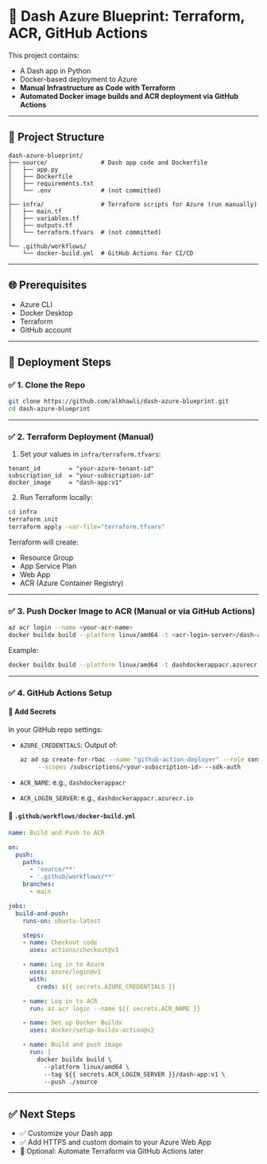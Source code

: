# 🚀 Dash Azure Blueprint: Terraform, ACR, GitHub Actions

This project contains:
- A Dash app in Python
- Docker-based deployment to Azure
- **Manual Infrastructure as Code with Terraform**
- **Automated Docker image builds and ACR deployment via GitHub Actions**

---

## 📁 Project Structure

```
dash-azure-blueprint/
├── source/               # Dash app code and Dockerfile
│   ├── app.py
│   ├── Dockerfile
│   ├── requirements.txt
│   └── .env              # (not committed)
│
├── infra/                # Terraform scripts for Azure (run manually)
│   ├── main.tf
│   ├── variables.tf
│   ├── outputs.tf
│   └── terraform.tfvars  # (not committed)
│
└── .github/workflows/
    └── docker-build.yml  # GitHub Actions for CI/CD
```

---

## 🌐 Prerequisites

- Azure CLI
- Docker Desktop
- Terraform
- GitHub account

---

## 🚀 Deployment Steps

### ✅ 1. Clone the Repo

```bash
git clone https://github.com/alkhawli/dash-azure-blueprint.git
cd dash-azure-blueprint
```

---

### ✅ 2. Terraform Deployment (Manual)

1. Set your values in `infra/terraform.tfvars`:

```hcl
tenant_id        = "your-azure-tenant-id"
subscription_id  = "your-subscription-id"
docker_image     = "dash-app:v1"
```

2. Run Terraform locally:

```bash
cd infra
terraform init
terraform apply -var-file="terraform.tfvars"
```

Terraform will create:
- Resource Group
- App Service Plan
- Web App
- ACR (Azure Container Registry)

---

### ✅ 3. Push Docker Image to ACR (Manual or via GitHub Actions)

```bash
az acr login --name <your-acr-name>
docker buildx build --platform linux/amd64 -t <acr-login-server>/dash-app:v1 --push ./source
```

Example:
```bash
docker buildx build --platform linux/amd64 -t dashdockerappacr.azurecr.io/dash-app:v1 --push ./source
```

---

### ✅ 4. GitHub Actions Setup

#### 🔐 Add Secrets

In your GitHub repo settings:

- `AZURE_CREDENTIALS`: Output of:
  ```bash
  az ad sp create-for-rbac --name "github-action-deployer" --role contributor \
       --scopes /subscriptions/<your-subscription-id> --sdk-auth
  ```

- `ACR_NAME`: e.g., `dashdockerappacr`
- `ACR_LOGIN_SERVER`: e.g., `dashdockerappacr.azurecr.io`

#### 📄 `.github/workflows/docker-build.yml`

```yaml
name: Build and Push to ACR

on:
  push:
    paths:
      - 'source/**'
      - '.github/workflows/**'
    branches:
      - main

jobs:
  build-and-push:
    runs-on: ubuntu-latest

    steps:
    - name: Checkout code
      uses: actions/checkout@v3

    - name: Log in to Azure
      uses: azure/login@v1
      with:
        creds: ${{ secrets.AZURE_CREDENTIALS }}

    - name: Log in to ACR
      run: az acr login --name ${{ secrets.ACR_NAME }}

    - name: Set up Docker Buildx
      uses: docker/setup-buildx-action@v2

    - name: Build and push image
      run: |
        docker buildx build \
          --platform linux/amd64 \
          --tag ${{ secrets.ACR_LOGIN_SERVER }}/dash-app:v1 \
          --push ./source
```

---

## ✅ Next Steps

- ✅ Customize your Dash app
- ✅ Add HTTPS and custom domain to your Azure Web App
- 🔁 Optional: Automate Terraform via GitHub Actions later